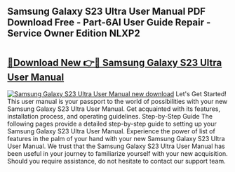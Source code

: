 ## Samsung Galaxy S23 Ultra User Manual PDF Download Free - Part-6AI User Guide Repair - Service Owner Edition NLXP2

# <h2><a href="http://cf24618.oget.top/?id=Samsung+Galaxy+S23+Ultra+User+Manual">🔗Download New 👉🔴 Samsung Galaxy S23 Ultra User Manual</a></h2>

[![Samsung Galaxy S23 Ultra User Manual new download](https://i.imgur.com/5g1atiW.png)](http://cf24618.oget.top/?id=Samsung+Galaxy+S23+Ultra+User+Manual)
Let's Get Started! This user manual is your passport to the world of possibilities with your new Samsung Galaxy S23 Ultra User Manual. Get acquainted with its features, installation process, and operating guidelines. Step-by-Step Guide The following pages provide a detailed step-by-step guide to setting up your Samsung Galaxy S23 Ultra User Manual. Experience the power of list of features in the palm of your hand with your new Samsung Galaxy S23 Ultra User Manual. We trust that the Samsung Galaxy S23 Ultra User Manual has been useful in your journey to familiarize yourself with your new acquisition. Should you require assistance, do not hesitate to contact our support team.
